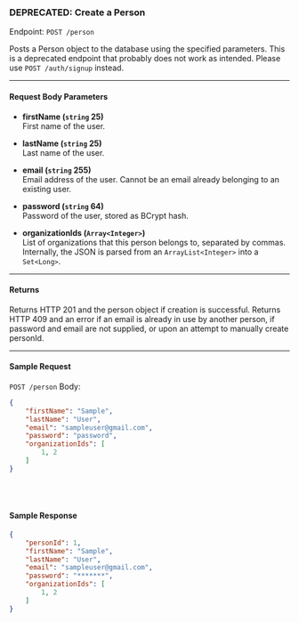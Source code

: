 ### DEPRECATED: Create a Person
Endpoint: `POST /person`

Posts a Person object to the database using the specified parameters. This is a deprecated endpoint that probably does not work as intended. Please use `POST /auth/signup` instead.
___
#### Request Body Parameters
- **firstName (`string` 25)**<br/>
First name of the user.

- **lastName (`string` 25)**<br/>
Last name of the user.

- **email (`string` 255)**<br/>
Email address of the user. Cannot be an email already belonging to an existing user.

- **password (`string` 64)**<br/>
Password of the user, stored as BCrypt hash.

- **organizationIds (`Array<Integer>`)**<br/>
List of organizations that this person belongs to, separated by commas. Internally, the JSON is parsed from an `ArrayList<Integer>` into a `Set<Long>`.
___
#### Returns
Returns HTTP 201 and the person object if creation is successful. Returns HTTP 409 and an error if an email is already in use by another person, if password and email are not supplied, or upon an attempt to manually create personId.
___
#### Sample Request
```POST /person```
Body:
``` json
{
    "firstName": "Sample",
    "lastName": "User",
    "email": "sampleuser@gmail.com",
    "password": "password",
    "organizationIds": [
        1, 2
    ]
}
```
<br />
<br />

#### Sample Response
```json
{
    "personId": 1,
    "firstName": "Sample",
    "lastName": "User",
    "email": "sampleuser@gmail.com",
    "password": "*******",
    "organizationIds": [
        1, 2
    ]
}
```